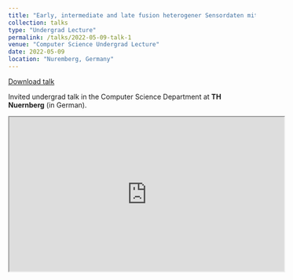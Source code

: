 ```yaml
---
title: "Early, intermediate and late fusion heterogener Sensordaten mittels Deep Learning"
collection: talks
type: "Undergrad Lecture"
permalink: /talks/2022-05-09-talk-1
venue: "Computer Science Undergrad Lecture"
date: 2022-05-09
location: "Nuremberg, Germany"
---
```


[Download talk](https://github.com/caxenie/cristianaxenie.github.io/raw/master/files/CristianAXENIE_Early-Intermediate-Late-Multimodal-Deep-Fusion.pdf)

Invited undergrad talk in the Computer Science Department at **TH Nuernberg** (in German).

<iframe width="560" height="315" src="https://youtu.be/zzGjW0v2ps8"></iframe>
